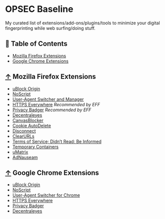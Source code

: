 # OPSEC Baseline

My curated list of extensions/add-ons/plugins/tools to minimize your digital fingerprinting while web surfing/doing stuff.


## 📖 Table of Contents

 - [Mozilla Firefox Extensions](#-mozilla-firefox-extensions)
 - [Google Chrome Extensions](#-google-chrome-extensions)


## [↑](#contents) Mozilla Firefox Extensions

* [uBlock Origin](https://addons.mozilla.org/en-US/firefox/addon/ublock-origin/)
* [NoScript](https://addons.mozilla.org/en-US/firefox/addon/noscript/)
* [User-Agent Switcher and Manager](https://addons.mozilla.org/en-US/firefox/addon/user-agent-string-switcher/)
* [HTTPS Everywhere](https://addons.mozilla.org/en-US/firefox/addon/https-everywhere/) *Recommended by EFF*
* [Privacy Badger](https://addons.mozilla.org/en-US/firefox/addon/privacy-badger17/) *Recommended by EFF*
* [Decentraleyes](https://addons.mozilla.org/en-US/firefox/addon/decentraleyes/)
* [CanvasBlocker](https://addons.mozilla.org/en-US/firefox/addon/canvasblocker/)
* [Cookie AutoDelete](https://addons.mozilla.org/en-US/firefox/addon/cookie-autodelete/)
* [Disconnect](https://addons.mozilla.org/en-US/firefox/addon/disconnect/)
* [ClearURLs](https://addons.mozilla.org/en-US/firefox/addon/clearurls/)
* [Terms of Service; Didn’t Read: Be Informed](https://addons.mozilla.org/en-US/firefox/addon/terms-of-service-didnt-read/)
* [Temporary Containers](https://addons.mozilla.org/en-US/firefox/addon/temporary-containers/)
* [uMatrix](https://addons.mozilla.org/en-US/firefox/addon/umatrix/)
* [AdNauseam](https://addons.mozilla.org/pt-BR/firefox/addon/adnauseam/)

## [↑](#contents) Google Chrome Extensions
* [uBlock Origin](https://chrome.google.com/webstore/detail/ublock-origin/cjpalhdlnbpafiamejdnhcphjbkeiagm)
* [NoScript](https://chrome.google.com/webstore/detail/noscript/doojmbjmlfjjnbmnoijecmcbfeoakpjm)
* [User-Agent Switcher for Chrome](https://chrome.google.com/webstore/detail/user-agent-switcher-for-c/djflhoibgkdhkhhcedjiklpkjnoahfmg)
* [HTTPS Everywhere](https://chrome.google.com/webstore/detail/https-everywhere/gcbommkclmclpchllfjekcdonpmejbdp)
* [Privacy Badger](https://chrome.google.com/webstore/detail/privacy-badger/pkehgijcmpdhfbdbbnkijodmdjhbjlgp)
* [Decentraleyes](https://chrome.google.com/webstore/detail/decentraleyes/ldpochfccmkkmhdbclfhpagapcfdljkj)
